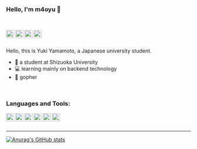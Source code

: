 ### Hello, I'm m4oyu :wave:

<br/>

[<img align="left" height="22" width="22" src="https://cdn.jsdelivr.net/npm/simple-icons@v5/icons/twitter.svg" />][twitter]
[<img align="left" height="22" width="22" src="https://cdn.jsdelivr.net/npm/simple-icons@v5/icons/qiita.svg" />][qiita]
[<img align="left" height="22" width="22" src="https://cdn.blog.st-hatena.com/images/favicon.png" />][hatena]
[<img align="left" width="22" src="https://img.atcoder.jp/assets/atcoder.png" />][atcorder]

<br/>
<br/>

Hello, this is Yuki Yamamoto, a Japanese university student.
- :school: a student at Shizuoka University
- :computer: learning mainly on backend technology
- :rat: gopher

<br />

### Languages and Tools:
<img align="left" width="22" src="https://cdn.jsdelivr.net/npm/simple-icons@v5/icons/go.svg" />
<img align="left" width="22" src="https://cdn.jsdelivr.net/npm/simple-icons@v5/icons/vuedotjs.svg" />
<img align="left" width="22" src="https://cdn.jsdelivr.net/npm/simple-icons@v5/icons/github.svg" />
<img align="left" width="22" src="https://cdn.jsdelivr.net/npm/simple-icons@v5/icons/visualstudiocode.svg" />
<img align="left" width="22" src="https://cdn.jsdelivr.net/npm/simple-icons@v5/icons/intellijidea.svg" />
<img align="left" width="22" src="https://cdn.jsdelivr.net/npm/simple-icons@v5/icons/googlecloud.svg" />

<br />
<br />

---

[![Anurag's GitHub stats](https://github-readme-stats.vercel.app/api?username=m4oyu)](https://github.com/m/github-readme-stats)

[atcorder]:https://atcoder.jp/users/MAOYU
[twitter]:https://twitter.com/m4oyu
[qiita]:https://qiita.com/m4oyu
[hatena]:https://m4oyu.hatenablog.com/